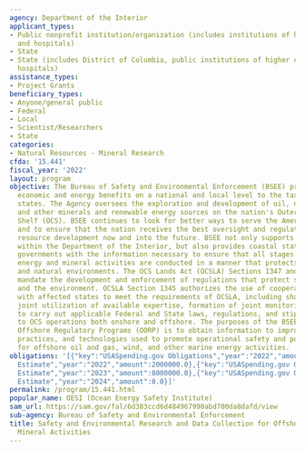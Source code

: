 ```yaml
---
agency: Department of the Interior
applicant_types:
- Public nonprofit institution/organization (includes institutions of higher education
  and hospitals)
- State
- State (includes District of Columbia, public institutions of higher education and
  hospitals)
assistance_types:
- Project Grants
beneficiary_types:
- Anyone/general public
- Federal
- Local
- Scientist/Researchers
- State
categories:
- Natural Resources - Mineral Research
cfda: '15.441'
fiscal_year: '2022'
layout: program
objective: The Bureau of Safety and Environmental Enforcement (BSEE) provides major
  economic and energy benefits on a national and local level to the taxpayers and
  states. The Agency oversees the exploration and development of oil, natural gas
  and other minerals and renewable energy sources on the nation's Outer Continental
  Shelf (OCS). BSEE continues to look for better ways to serve the American people
  and to ensure that the nation receives the best oversight and regulation of national
  resource development now and into the future. BSEE not only supports decisions made
  within the Department of the Interior, but also provides coastal states and local
  governments with the information necessary to ensure that all stages of offshore
  energy and mineral activities are conducted in a manner that protects both human
  and natural environments. The OCS Lands Act (OCSLA) Sections 1347 and 1348 respectively
  mandate the development and enforcement of regulations that protect safety, health
  and the environment. OCSLA Section 1345 authorizes the use of cooperative agreements
  with affected states to meet the requirements of OCSLA, including sharing of information,
  joint utilization of available expertise, formation of joint monitoring arrangements
  to carry out applicable Federal and State laws, regulations, and stipulations relevant
  to OCS operations both onshore and offshore. The purposes of the BSEE Office of
  Offshore Regulatory Programs (OORP) is to obtain information to improve the knowledge,
  practices, and technologies used to promote operational safety and pollution prevention
  for offshore oil and gas, wind, and other marine energy activities.
obligations: '[{"key":"USASpending.gov Obligations","year":"2022","amount":0.0},{"key":"SAM.gov
  Estimate","year":"2022","amount":2000000.0},{"key":"USASpending.gov Obligations","year":"2023","amount":-76267.58},{"key":"SAM.gov
  Estimate","year":"2023","amount":8000000.0},{"key":"USASpending.gov Obligations","year":"2024","amount":0.0},{"key":"SAM.gov
  Estimate","year":"2024","amount":0.0}]'
permalink: /program/15.441.html
popular_name: OESI (Ocean Energy Safety Institute)
sam_url: https://sam.gov/fal/6d383ccd6d484967990abd700da8dafd/view
sub-agency: Bureau of Safety and Environmental Enforcement
title: Safety and Environmental Research and Data Collection for Offshore Energy and
  Mineral Activities
---
```

